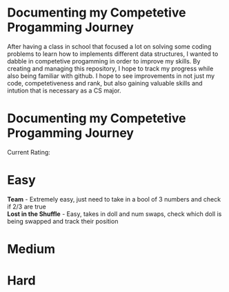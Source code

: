 # Documenting my Competetive Progamming Journey
After having a class in school that focused a lot on solving some coding problems to learn how to implements different data structures, I wanted to dabble in competetive progamming in order to improve my skills. By creating and managing this repository, I hope to track my progress while also being familiar with github. I hope to see improvements in not just my code, competetiveness and rank, but also gaining valuable skills and intution that is necessary as a CS major.

# Documenting my Competetive Progamming Journey
Current Rating:

# Easy
**Team** - Extremely easy, just need to take in a bool of 3 numbers and check if 2/3 are true<br>
**Lost in the Shuffle** - Easy, takes in doll and num swaps, check which doll is being swapped and track their position

# Medium


# Hard
